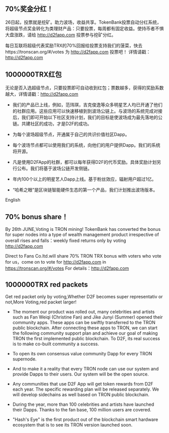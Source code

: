 ## 70%奖金分红！

26日起，投票就是挖矿。助力波场，收益共享。TokenBank投票自动分红系统，将超级节点奖金转化为类理财产品：只要投票，每周都有固定收益。使持币者不惧大盘涨跌，请给 http://d2fapp.com 投票参与挖矿分红。

每日互联将超级代表奖励TRX的70%回报给投票支持我们的菠菜，快去https://tronscan.org/#/votes 为  http://d2fapp.com  投票吧！ 详情请戳：http://d2fapp.com

## 1000000TRX红包

无论是否入选超级节点，只要投票即可自动收到红包；票数越多，获得的奖励系数越大，详情请戳：http://d2fapp.com


* 我们的产品已上线，例如，范玮琪，吉克俊逸等众多明星艺人均已开通了他们的社群应用。这些应用可以快速移植到到波场公链上。与波场的系统完成对接后，我们即可开始以下社区支持计划，我们的目标是使波场成为最先落地的公链。共建社区的成功，才是D2F的成功。

* 为每个波场超级节点，开通属于自己的共识价值社区Dapp。

* 每个波场节点都可以使用我们的系统，向他们的用户提供Dapp。我们的系统将开源。

* 凡是使用D2FApp的社群，都可以每年获得D2F的代币奖励。具体奖励计划另行公布。我们将基于波场公链开发侧链。

* 年内100个以上的明星艺人Dapp上线。基于粉丝效应，辐射用户超过1亿。

* “哈希之眼”是区块链智能硬件生态的第一个产品，我们计划推出波场版本。


English

## 70% bonus share！


By 26th JUNE,Voting is TRON mining! TokenBank has converted the bonus for super nodes into a type of wealth management product irrespective of overall rises and falls：weekly fixed returns only by voting http://d2fapp.com

Direct to Fans Co.ltd.will share 70% TRON TRX bonus with voters who vote for us，come on to vote for http://d2fapp.com in https://tronscan.org/#/votes For details：http://d2fapp.com

## 1000000TRX red packets

Get red packet only by voting,Whether D2F becomes super representativ or not,More Voting,red packet larger!

* The moment our product was rolled out, many celebrities and artists such as Fan Weiqi (Christine Fan) and Jike Junyi (Summer) opened their community apps. These apps can be swiftly transferred to the TRON public blockchain. After connecting these apps to TRON, we can start the following community support plan and achieve our goal of making TRON the first implemented public blockchain. To D2F, its real success is to make co-built community a success.

* To open its own consensus value community Dapp for every TRON supernode.

* And to make it a reality that every TRON node can use our system and provide Dapps to their users. Our system will be the open source.

* Any communities that use D2F App will get token rewards from D2F each year. The specific rewarding plan will be released separately. We will develop sidechains as well based on TRON public blockchain.

* During the year, more than 100 celebrities and artists have launched their Dapps. Thanks to the fan base, 100 million users are covered.

* "Hash's Eye" is the first product out of the blockchain smart hardware ecosystem that is to see its TRON version launched soon.
